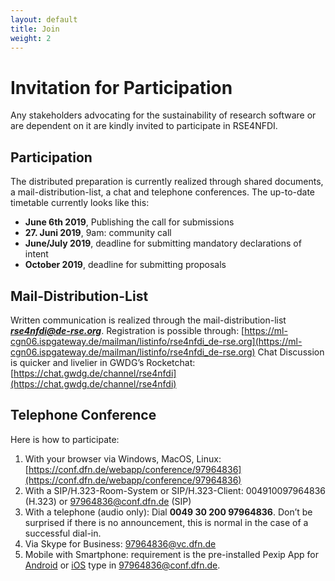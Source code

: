 ```yaml
---
layout: default
title: Join
weight: 2
---        
```


# Invitation for Participation
Any stakeholders advocating for the sustainability of research software or are dependent on it are kindly invited to participate in RSE4NFDI.

## Participation
The distributed preparation is currently realized through shared documents, a mail-distribution-list, a chat and telephone conferences.
The up-to-date timetable currently looks like this:
* **June 6th 2019**, Publishing the call for submissions
* **27. Juni 2019**, 9am: community call
* **June/July 2019**, deadline for submitting mandatory declarations of intent
* **October 2019**, deadline for submitting proposals

## Mail-Distribution-List
Written communication is realized through the mail-distribution-list ***rse4nfdi@de-rse.org***. Registration is possible through:
[https://ml-cgn06.ispgateway.de/mailman/listinfo/rse4nfdi_de-rse.org](https://ml-cgn06.ispgateway.de/mailman/listinfo/rse4nfdi_de-rse.org)
Chat
Discussion is quicker and livelier in GWDG’s Rocketchat:
[https://chat.gwdg.de/channel/rse4nfdi](https://chat.gwdg.de/channel/rse4nfdi)

## Telephone Conference

Here is how to participate:
1.	With your browser via Windows, MacOS, Linux:
[https://conf.dfn.de/webapp/conference/97964836](https://conf.dfn.de/webapp/conference/97964836)
2.	With a SIP/H.323-Room-System or SIP/H.323-Client: 004910097964836 (H.323) or 97964836@conf.dfn.de (SIP)
3.	With a telephone (audio only): Dial **0049 30 200 97964836**. Don’t be surprised if there is no announcement, this is normal in the case of a successful dial-in.
4.	Via Skype for Business: 97964836@vc.dfn.de
5.	Mobile with Smartphone: requirement is the pre-installed Pexip App for [Android](https://play.google.com/store/apps/details?id=com.pexip.infinityconnect) or [iOS](https://itunes.apple.com/us/app/pexip-infinity-connect/id1195088102) type in 97964836@conf.dfn.de.
